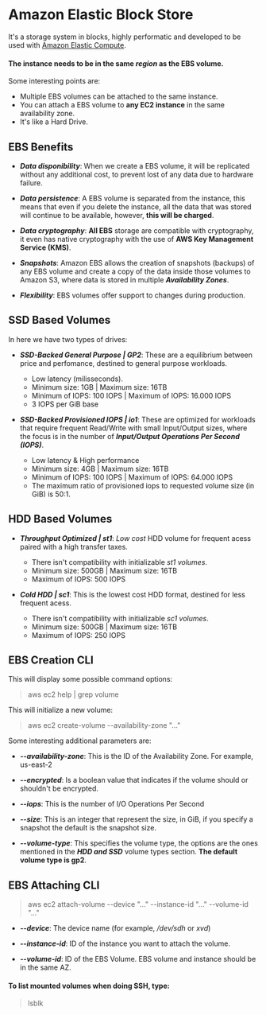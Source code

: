 # Amazon Elastic Block Store

It's a storage system in blocks, highly performatic and developed to be used with [Amazon Elastic Compute](ec2_ec2.md).

#### The instance needs to be in the same *region* as the EBS volume.

Some interesting points are:
- Multiple EBS volumes can be attached to the same instance.
- You can attach a EBS volume to **any EC2 instance** in the same availability zone.
- It's like a Hard Drive.

## EBS Benefits
- ***Data disponibility***: When we create a EBS volume, it will be replicated without any additional cost, to prevent lost of any data due to hardware failure.

- ***Data persistence***: A EBS volume is separated from the instance, this means that even if you delete the instance, all the data that was stored will continue to be available, however, **this will be charged**.

- ***Data cryptography***: **All EBS** storage are compatible with cryptography, it even has native cryptography with the use of **AWS Key Management Service (KMS)**.

- ***Snapshots***: Amazon EBS allows the creation of snapshots (backups) of any EBS volume and create a copy of the data inside those volumes to Amazon S3, where data is stored in multiple ***Availability Zones***.

- ***Flexibility***: EBS volumes offer support to changes during production.

## SSD Based Volumes
In here we have two types of drives:
- ***SSD-Backed General Purpose | GP2***: These are a equilibrium between price and perfomance, destined to general purpose workloads.
    - Low latency (milisseconds).
    - Minimum size: 1GB | Maximum size: 16TB
    - Minimum of IOPS: 100 IOPS | Maximum of IOPS: 16.000 IOPS
    - 3 IOPS per GiB base

- ***SSD-Backed Provisioned IOPS | io1***: These are optimized for workloads that require frequent Read/Write with small Input/Output sizes, where the focus is in the number of ***Input/Output Operations Per Second (IOPS)***.
    - Low latency & High performance
    - Minimum size: 4GB | Maximum size: 16TB
    - Minimum of IOPS: 100 IOPS | Maximum of IOPS: 64.000 IOPS
    - The maximum ratio of provisioned iops to requested volume size (in GiB) is 50:1.

## HDD Based Volumes

- ***Throughput Optimized | st1***: *Low cost* HDD volume for frequent acess paired with a high transfer taxes.
    - There isn't compatibility with initializable *st1 volumes*.
    - Minimum size: 500GB | Maximum size: 16TB
    - Maximum of IOPS: 500 IOPS

- ***Cold HDD | sc1***: This is the lowest cost HDD format, destined for less frequent acess.
    - There isn't compatibility with initializable *sc1 volumes*.
    - Minimum size: 500GB | Maximum size: 16TB
    - Maximum of IOPS: 250 IOPS

## EBS Creation CLI
This will display some possible command options:
> aws ec2 help | grep volume


This will initialize a new volume:
> aws ec2 create-volume --availability-zone "..."

Some interesting additional parameters are: 
- ***--availability-zone***: This is the ID of the Availability Zone. For example, us-east-2

- ***--encrypted***: Is a boolean value that indicates if the volume should or shouldn't be encrypted.

- ***--iops***: This is the number of I/O Operations Per Second

- ***--size***: This is an integer that represent the size, in GiB, if you specify a snapshot the default is the snapshot size.

- ***--volume-type***: This specifies the volume type, the options are the ones mentioned in the ***HDD and SSD*** volume types section. **The default volume type is gp2**.

## EBS Attaching CLI

> aws ec2 attach-volume --device "..." --instance-id "..." --volume-id "..."

- ***--device***: The device name (for example, */dev/sdh* or *xvd*)

- ***--instance-id***: ID of the instance you want to attach the volume.

- ***--volume-id***: ID of the EBS Volume. EBS volume and instance should be in the same AZ.

#### To list mounted volumes when doing SSH, type:
> lsblk